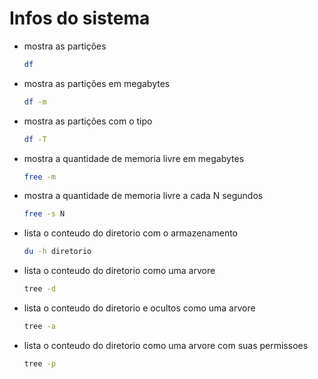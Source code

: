 # Infos do sistema

+ mostra as partições
  ```bash
  df
  ```

+ mostra as partições em megabytes
  ```bash
  df -m
  ```

+ mostra as partições com o tipo
  ```bash
  df -T
  ```

+ mostra a quantidade de memoria livre em megabytes
  ```bash
  free -m
  ```

+ mostra a quantidade de memoria livre a cada N segundos
  ```bash
  free -s N
  ```

+ lista o conteudo do diretorio com o armazenamento
  ```bash
  du -h diretorio
  ```

+ lista o conteudo do diretorio como uma arvore
  ```bash
  tree -d
  ```

+ lista o conteudo do diretorio e ocultos como uma arvore 
  ```bash
  tree -a
  ```

+ lista o conteudo do diretorio como uma arvore com suas permissoes
  ```bash
  tree -p
  ```